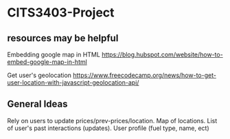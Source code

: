 # CITS3403-Project

## resources may be helpful
Embedding google map in HTML https://blog.hubspot.com/website/how-to-embed-google-map-in-html

Get user's geolocation https://www.freecodecamp.org/news/how-to-get-user-location-with-javascript-geolocation-api/

## General Ideas
Rely on users to update prices/prev-prices/location. Map of locations. List of user's past interactions (updates). User profile (fuel type, name, ect)
